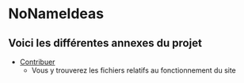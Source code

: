 # NoNameIdeas

## Voici les différentes annexes du projet

* [Contribuer](contribuer.html)
    * Vous y trouverez les fichiers relatifs au fonctionnement du site